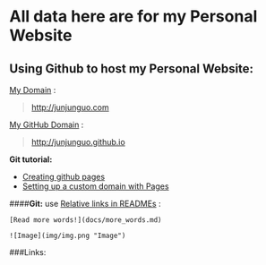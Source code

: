 All data here are for my Personal Website
===

Using Github to host my Personal Website:
--
[My Domain][1] :            

> http://junjunguo.com

[My GitHub Domain][2] :     

> http://junjunguo.github.io

**Git tutorial:**

 - [Creating github pages][3]                  
 - [Setting up a custom domain with Pages][4]

####**Git:** use [Relative links in READMEs][6] : 
```
[Read more words!](docs/more_words.md)
```

```
![Image](img/img.png "Image")
``` 


###Links:





[TDT4100]:http://junjunguo.com/TDT4100
[TDT4120]:http://junjunguo.com/TDT4120
[1]: http://junjunguo.com/
[2]: http://junjunguo.github.io
[3]: https://pages.github.com/
[4]: https://help.github.com/articles/setting-up-a-custom-domain-with-pages
[5]:https://en.wikipedia.org/wiki/Markdown
[6]:https://help.github.com/articles/relative-links-in-readmes
